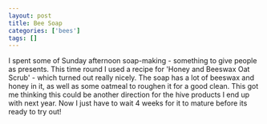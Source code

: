 ```yaml
---
layout: post
title: Bee Soap
categories: ['bees']
tags: []
---
```


I spent some of Sunday afternoon soap-making - something to give people as presents. This time round I used a recipe for 'Honey and Beeswax Oat Scrub' - which turned out really nicely. The soap has a lot of beeswax and honey in it, as well as some oatmeal to roughen it for a good clean. This got me thinking this could be another direction for the hive products I end up with next year. Now I just have to wait 4 weeks for it to mature before its ready to try out! 
